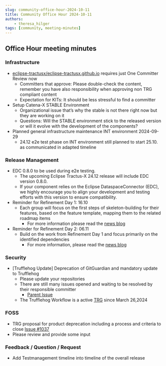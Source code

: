 ```yaml
---
slug: community-office-hour-2024-10-11
title: Community Office Hour 2024-10-11
authors:
    - theresa_hilger
tags: [community, meeting-minutes]
---
```


## Office Hour meeting minutes

### Infrastructure

- [eclipse-tractusx/eclipse-tractusx.github.io](https://github.com/eclipse-tractusx/eclipse-tractusx.github.io) requires just One Committer Review now
  - Committers that approve: Please double-check the content, remember you have also responsibility when approving non TRG compliant content
  - Expectation for KITs: It should be less stressful to find a committer
- Setup Catena-X STABLE Environment
  - Organizational issue that’s why the stable is not there right now but they are working on it
  - Questions: Will the STABLE environment stick to the released version or will it evolve with the development of the components?
- Planned general infrastructure maintenance INT environment 2024-09-29
  - 24.12 e2e test phase on INT environment still planned to start 25.10. as communicated in adapted timeline

### Release Management

- EDC 0.8.0 to be used during e2e testing.
  - The upcoming Eclipse Tractus-X 24.12 release will include EDC version 0.8.0.
  - If your component relies on the Eclipse DataspaceConnector (EDC), we highly encourage you to align your development and testing efforts with this version to ensure compatibility.
- Reminder for Refinement Day 1: 16.10
  - Each group will focus on the first steps of skeleton-building for their features, based on the feature template, mapping them to the related roadmap items
    - For more information please read the [news blog](https://eclipse-tractusx.github.io/blog/refinement-day-1-R25.03)
- Reminder for Refinement Day 2: 06.11
  - Build on the work from Refinement Day 1 and focus primarily on the identified dependencies
    - For more information, please read the [news blog](https://eclipse-tractusx.github.io/blog/refinement-day-2-R25.03)

### Security

- [Trufflehog Update] Deprecation of GitGuardian and mandatory update to Trufflehog
  - Please update your repositories
  - There are still many issues opened and waiting to be resolved by their responsible committer
    - [Parent Issue](https://github.com/eclipse-tractusx/sig-security/issues/86)
  - The Trufflehog Workflow is a active [TRG](/docs/release/trg-8/trg-8-03) since March 26,2024

### FOSS

- TRG proposal for product deprecation including a process and criteria to close [Issue #1037](https://github.com/eclipse-tractusx/eclipse-tractusx.github.io/issues/1037)
- Please review and  provide some input

### Feedback / Question / Request

- Add Testmanagement timeline into timeline of the overall release
